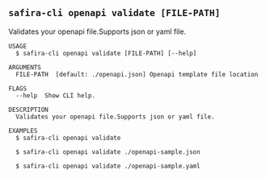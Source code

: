 <!-- order:31 -->
<!-- PLEASE! Don't edit this file, auto generated! -->

## `safira-cli openapi validate [FILE-PATH]`

Validates your openapi file.Supports json or yaml file.

```
USAGE
  $ safira-cli openapi validate [FILE-PATH] [--help]

ARGUMENTS
  FILE-PATH  [default: ./openapi.json] Openapi template file location

FLAGS
  --help  Show CLI help.

DESCRIPTION
  Validates your openapi file.Supports json or yaml file.

EXAMPLES
  $ safira-cli openapi validate

  $ safira-cli openapi validate ./openapi-sample.json

  $ safira-cli openapi validate ./openapi-sample.yaml
```
